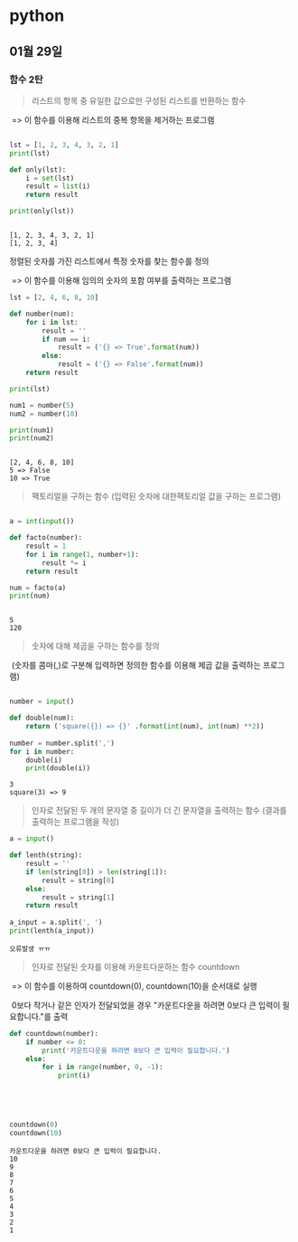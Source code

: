 # python

## 01월 29일

### 함수 2탄

> 리스트의 항목 중 유일한 값으로만 구성된 리스트를 반환하는 함수

​	=> 이 함수를 이용해 리스트의 중복 항목을 제거하는 프로그램

```python

lst = [1, 2, 3, 4, 3, 2, 1]
print(lst)

def only(lst):
    i = set(lst)
    result = list(i)
    return result

print(only(lst))
```

```

[1, 2, 3, 4, 3, 2, 1]
[1, 2, 3, 4]
```



>
정렬된 숫자를 가진 리스트에서 특정 숫자를 찾는 함수를 정의

​	=> 이 함수를 이용해 임의의 숫자의 포함 여부를 출력하는 프로그램

```python
lst = [2, 4, 6, 8, 10]

def number(num):
    for i in lst:
        result = ''
        if num == i:
            result = ('{} => True'.format(num))
        else:
            result = ('{} => False'.format(num))
    return result

print(lst)

num1 = number(5)
num2 = number(10)

print(num1)
print(num2)
```

````

[2, 4, 6, 8, 10]
5 => False
10 => True
````



> 팩토리얼을 구하는 함수 (입력된 숫자에 대한팩토리얼 값을 구하는 프로그램)

```python

a = int(input())

def facto(number):
    result = 1
    for i in range(1, number+1):
        result *= i
    return result

num = facto(a)
print(num)
```

```

5
120
```



>숫자에 대해 제곱을 구하는 함수를 정의

​	(숫자를 콤마(,)로 구분해 입력하면 정의한 함수를 이용해 제곱 값을 출력하는 프로그램)

```python

number = input() 

def double(num):
    return ('square({}) => {}' .format(int(num), int(num) **2))
    
number = number.split(',')
for i in number:
    double(i)
    print(double(i))
```

````
3
square(3) => 9
````



> 인자로 전달된 두 개의 문자열 중 길이가 더 긴 문자열을 출력하는 함수 (결과를 출력하는 프로그램을 작성)

```python
a = input()

def lenth(string):
    result = ''
    if len(string[0]) > len(string[1]):
        result = string[0]
    else:
        result = string[1]
    return result
    
a_input = a.split(', ')
print(lenth(a_input))
```

```
오류발생 ㅠㅠ 
```



> 인자로 전달된 숫자를 이용해 카운트다운하는 함수 countdown

​	=> 이 함수를 이용하여 countdown(0), countdown(10)을 순서대로 실행

​		0보다 작거나 같은 인자가 전달되었을 경우 "카운트다운을 하려면 0보다 큰 입력이 필요합니다."를 출력

````python
def countdown(number):
    if number <= 0:
        print('카운트다운을 하려면 0보다 큰 입력이 필요합니다.')
    else:
        for i in range(number, 0, -1):
            print(i)


    
    

countdown(0)
countdown(10)
````

```
카운트다운을 하려면 0보다 큰 입력이 필요합니다.
10
9
8
7
6
5
4
3
2
1
```


